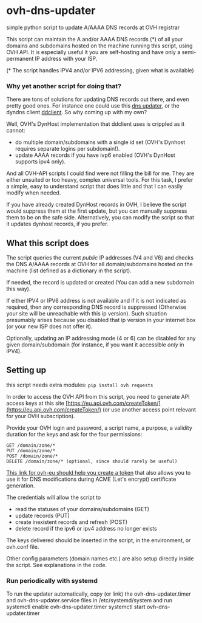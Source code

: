 # ovh-dns-updater

simple python script to update A/AAAA DNS records at OVH registrar

This script can maintain the A and/or AAAA DNS records (\*) of all your
domains and subdomains hosted on the machine running this script, using OVH
API. It is especially useful it you are self-hosting and have only a
semi-permanent IP address with your ISP.

(\* The script handles IPV4 and/or IPV6 addressing, given what is
available)

### Why yet another script for doing that?

There are tons of solutions for updating DNS records out there, and even
pretty good ones. For instance one could use this
[dns updater](https://github.com/qdm12/ddns-updater), or the dyndns client
[ddclient](https://github.com/ddclient/ddclient). So why coming up with my
own?

Well, OVH's DynHost implementation that ddclient uses is crippled as it
cannot:

- do multiple domain/subdomains with a single id set (OVH's Dynhost
  requires separate logins per subdomain!).
- update AAAA records if you have ivp6 enabled (OVH's DynHost supports ipv4
  only).

And all OVH-API scripts I could find were not filling the bill for me. They
are either unsuited or too heavy, complex universal tools. For this task, I
prefer a simple, easy to understand script that does little and that I can
easily modify when needed.

If you have already created DynHost records in OVH, I believe the script
would suppress them at the first update, but you can manually suppress them
to be on the safe side. Alternatively, you can modify the script so that it
updates dynhost records, if you prefer.

## What this script does

The script queries the current *public* IP addresses (V4 and V6) and checks
the DNS A/AAAA records at OVH for all domain/subdomains hosted on the
machine (list defined as a dictionary in the script).

If needed, the record is updated or created (You can add a new subdomain
this way).

If either IPV4 or IPV6 address is not available and if it is not indicated
as required, then any corresponding DNS record is suppressed (Otherwise
your site will be unreachable with this ip version). Such situation
presumably arises because you disabled that ip version in your internet box
(or your new ISP does not offer it).

Optionally, updating an IP addressing mode (4 or 6) can be disabled for any
given domain/subdomain (for instance, if you want it accessible _only_ in
IPV4).

## Setting up

this script needs extra modules: `pip install ovh requests`

In order to access the OVH API from this script, you need to generate API
access keys at this site
[https://eu.api.ovh.com/createToken/](https://eu.api.ovh.com/createToken/)
(or use another access point relevant for your OVH subscription).

Provide your OVH login and password, a script name, a purpose, a validity
duration for the keys and ask for the four permissions:

```
GET /domain/zone/*
PUT /domain/zone/*
POST /domain/zone/*
DELETE /domain/zone/* (optional, since should rarely be useful)
```

[This link for ovh-eu should help you create a token](https://www.ovh.com/auth/api/createToken?validity=0&GET=/domain/zone/*&POST=/domain/zone/*&PUT=/domain/zone/*&DELETE=/domain/zone/*/record/*)
that also allows you to use it for DNS modifications during ACME (Let's
encrypt) certificate generation.

The credentials will allow the script to

- read the statuses of your domains/subdomains (GET)
- update records (PUT)
- create inexistent records and refresh (POST)
- delete record if the ipv6 or ipv4 address no longer exists

The keys delivered should be inserted in the script, in the environment, or
ovh.conf file.

Other config parameters (domain names etc.) are also setup directly inside
the script. See explanations in the code.

### Run periodically with systemd

To run the updater automatically, copy (or link) the ovh-dns-updater.timer
and ovh-dns-updater.service files in /etc/systemd/system and run systemctl
enable ovh-dns-updater.timer systemctl start ovh-dns-updater.timer
